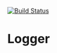 [![Build Status](https://travis-ci.org/kusold/logger.svg?branch=master)](https://travis-ci.org/kusold/logger)

# Logger
